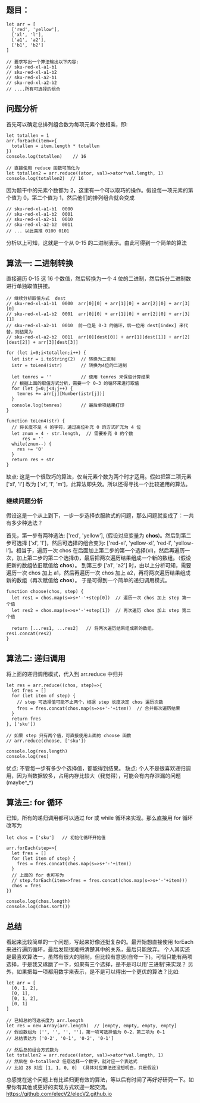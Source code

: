 ## 题目：

``` JS
let arr = [
  ['red', 'yellow'],
  ['xl', 'l'],
  ['a1', 'a2'],
  ['b1', 'b2']
]

// 要求写出一个算法输出以下内容:
// sku-red-xl-a1-b1
// sku-red-xl-a1-b2
// sku-red-xl-a2-b1
// sku-red-xl-a2-b2
// ....所有可选择的组合
```

## 问题分析

首先可以确定总排列组合数为每项元素个数相乘，即:

``` JS
let totallen = 1
arr.forEach(item=>{
  totallen = item.length * totallen
})
console.log(totallen)    // 16

// 直接使用 reduce 函数可简化为
let totallen2 = arr.reduce((ator, val)=>ator*val.length, 1)
console.log(totallen2)  // 16
```

因为题干中的元素个数都为 2，这里有一个可以取巧的操作。假设每一项元素的第个值为 0，第二个值为 1，然后他们的排列组合就会变成

``` JS
// sku-red-xl-a1-b1  0000
// sku-red-xl-a1-b2  0001
// sku-red-xl-a2-b1  0010
// sku-red-xl-a2-b2  0011
// ... 以此类推 0100 0101
```

分析以上可知，这就是一个从 0-15 的二进制表示。由此可得到一个简单的算法

## 算法一: 二进制转换

直接遍历 0-15 这 16 个数值，然后转换为一个 4 位的二进制，然后拆分二进制数进行单独取值拼接。

``` JS
// 继续分析取值方式  dest
// sku-red-xl-a1-b1  0000  arr[0][0] + arr[1][0] + arr[2][0] + arr[3][0]
// sku-red-xl-a1-b2  0001  arr[0][0] + arr[1][0] + arr[2][0] + arr[3][1]
// sku-red-xl-a2-b1  0010  前一位是 0-3 的循环，后一位用 dest[index] 来代替，则结果为
// sku-red-xl-a2-b2  0011  arr[0][dest[0]] + arr[1][dest[1]] + arr[2][dest[2]] + arr[3][dest[3]]

for (let i=0;i<totallen;i++) {
  let istr = i.toString(2)  // 转换为二进制
  istr = toLen4(istr)       // 转换为4位的二进制

  let temres = ''           // 使用 temres 来保留计算结果
  // 根据上面的取值方式分析，需要一个 0-3 的循环来进行取值
  for (let j=0;j<4;j++) {
    temres += arr[j][Number(istr[j])]
  }
  console.log(temres)       // 最后单项结果打印
}

function toLen4(str) {
  // 将长度不足 4 的字符，通过高位补充 0 的方式扩充为 4 位
  let znum = 4 - str.length,  // 需要补充 0 的个数
      res = ''
  while(znum--) {
    res += '0'
  }
  return res + str
}
```

缺点: 这是一个很取巧的算法，仅当元素个数为两个时才适用。假如把第二项元素 ['xl', 'l'] 改为 ['xl', 'l', 'm']，此算法即失效。所以还得寻找一个比较通用的算法。

### 继续问题分析

假设这是一个从上到下，一步一步选择衣服款式的问题，那么问题就变成了：一共有多少种选法？

首先，第一步有两种选法: ['red', 'yellow'], (假设对应变量为 **chos**)。然后到第二步可选择 ['xl', 'l']，然后可选择的组合变为: ['red-xl', 'yellow-xl', 'red-l', 'yellow-l']。相当于，遍历一次 chos 在后面加上第二步的第一个选择(xl)，然后再遍历一次，加上第二步的第二个选择(l)，最后把两次遍历结果组成一个新的数组。（假设把新的数组依旧赋值给 **chos**）。
到第三步 ['a1', 'a2'] 时，由以上分析可知，需要遍历一次 chos 加上 a1，然后再遍历一次 chos 加上 a2，再将两次遍历结果组成新的数组（再次赋值给 **chos**）。
于是可得到一个简单的递归调用模式。

``` JS
function choose(chos, step) {
  let res1 = chos.map(s=>s+'-'+step[0])  // 遍历一次 chos 加上 step 第一个值
  let res2 = chos.map(s=>s+'-'+step[1])  // 再次遍历 chos 加上 step 第二个值

  return [...res1, ...res2]   // 将两次遍历结果组成新的数组。res1.concat(res2)
}
```

## 算法二: 递归调用

将上面的递归调用模式，代入到 arr.reduce 中归并

``` JS
let res = arr.reduce((chos, step)=>{
  let fres = []
  for (let item of step) {
    // step 可选择值可能不止两个，根据 step 长度决定 chos 遍历次数
    fres = fres.concat(chos.map(s=>s+'-'+item))  // 合并每次遍历结果
  }
  return fres
}, ['sku'])

// 如果 step 只有两个值，可直接使用上面的 choose 函数
// arr.reduce(choose, ['sku'])

console.log(res.length)
console.log(res)
```

优点: 不管每一步有多少个选择值，都能得到结果。
缺点: 个人不是很喜欢递归调用，因为当数据较多，占用内存比较大（我觉得），可能会有内存泄漏的问题(maybe^\_^)

## 算法三: for 循环

已知，所有的递归调用都可以通过 for 或 while 循环来实现。那么直接用 for 循环改写为

``` JS
let chos = ['sku']   // 初始化循环开始值

arr.forEach(step=>{
  let fres = []
  for (let item of step) {
    fres = fres.concat(chos.map(s=>s+'-'+item))
  }
  // 上面的 for 也可写为
  // step.forEach(item=>fres = fres.concat(chos.map(s=>s+'-'+item)))
  chos = fres
})

console.log(chos.length)
console.log(chos.sort())
```

## 总结

看起来比较简单的一个问题，写起来好像还挺复杂的。最开始想直接使用 forEach 来进行遍历循环，最后发现很难捋清楚其中的关系，最后只能放弃。
个人其实还是最喜欢算法一，虽然有很大的限制，但比较有意思(自夸一下)。可惜只能有两项选择，于是我又琢磨了一下，如果有三个选择，是不是可以用'三进制'来实现？
另外，如果把每一项都用数字来表示，是不是可以得出一个更优的算法？比如: 

``` JS
let arr = [
  [0, 1, 2],
  [0, 1],
  [0, 1, 2],
  [0, 1]
]

// 已知总的可选长度为 arr.length
let res = new Array(arr.length)  // [empty, empty, empty, empty]
// 假设数组为 ['', '', '', '']，第一项可选择值为 0-2，第二项为 0-1
// 总结表达为 ['0-2', '0-1', '0-2', '0-1']

// 然后总的组合方式数为
let totallen2 = arr.reduce((ator, val)=>ator*val.length, 1)
// 然后在 0-totallen2 任意选择一个数字，就对应一个表达式
// 比如 28 对应 [1, 1, 0, 0]  (具体对应算法还没想明白，只是假设)
```

总感觉在这个问题上有比递归更有效的算法，等以后有时间了再好好研究一下。如果你有其他或更好的实现方式欢迎一起交流。 https://github.com/elecV2/elecV2.github.io